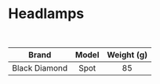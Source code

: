 # Headlamps

<br>

|    Brand    |      Model       | Weight (g) |
| :---------: | :--------------: | :--------: |
| Black Diamond | Spot | 85 |
